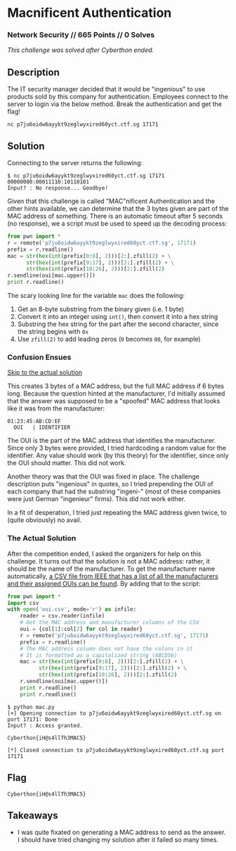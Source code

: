 # Macnificent Authentication

### Network Security // 665 Points // 0 Solves
_This challenge was solved after Cyberthon ended._

## Description

The IT security manager decided that it would be "ingenious" to use products sold by this company for authentication. Employees connect to the server to login via the below method. Break the authentication and get the flag!

`nc p7ju6oidw6ayykt9zeglwyxired60yct.ctf.sg 17171`

## Solution

Connecting to the server returns the following:

```
$ nc p7ju6oidw6ayykt9zeglwyxired60yct.ctf.sg 17171
00000000:00011110:10110101
Input? : No response... Goodbye!
```

Given that this challenge is called "MAC"nificent Authentication and the other hints available, we can determine that the 3 bytes given are part of the MAC address of something. There is an automatic timeout after 5 seconds (no response), we a script must be used to speed up the decoding process:

```python
from pwn import *
r = remote('p7ju6oidw6ayykt9zeglwyxired60yct.ctf.sg', 17171)
prefix = r.readline()
mac = str(hex(int(prefix[0:8], 2)))[2:].zfill(2) + \
      str(hex(int(prefix[9:17], 2)))[2:].zfill(2) + \
      str(hex(int(prefix[18:26], 2)))[2:].zfill(2)
r.sendline(oui[mac.upper()])
print r.readline()
```

The scary looking line for the variable `mac` does the following:

1. Get an 8-byte substring from the binary given (i.e. 1 byte)
2. Convert it into an integer using `int()`, then convert it into a hex string
3. Substring the hex string for the part after the second character, since the string begins with `0x`
4. Use `zfill(2)` to add leading zeros (`0` becomes `00`, for example)

### Confusion Ensues

[Skip to the actual solution](#the-actual-solution)

This creates 3 bytes of a MAC address, but the full MAC address if 6 bytes long. Because the question hinted at the manufacturer, I'd initially assumed that the answer was supposed to be a "spoofed" MAC address that looks like it was from the manufacturer:

```
01:23:45:AB:CD:EF
  OUI   | IDENTIFIER
```

The OUI is the part of the MAC address that identifies the manufacturer. Since only 3 bytes were provided, I tried hardcoding a random value for the identifier. Any value should work (by this theory) for the identifier, since only the OUI should matter. This did not work.

Another theory was that the OUI was fixed in place. The challenge description puts "ingenious" in quotes, so I tried prepending the OUI of each company that had the substring "ingeni-" (most of these companies were just German "ingenieur" firms). This did not work either.

In a fit of desperation, I tried just repeating the MAC address given twice, to (quite obviously) no avail.

### The Actual Solution

After the competition ended, I asked the organizers for help on this challenge. It turns out that the solution is not a MAC address: rather, it should be the name of the manufacturer. To get the manufacturer name automatically, [a CSV file from IEEE that has a list of all the manufacturers and their assigned OUIs can be found](https://standards-oui.ieee.org/oui/oui.csv). By adding that to the script:

```python
from pwn import *
import csv
with open('oui.csv', mode='r') as infile:
	reader = csv.reader(infile)
    # Get the MAC address and manufacturer columns of the CSV
	oui = {col[1]:col[2] for col in reader}
	r = remote('p7ju6oidw6ayykt9zeglwyxired60yct.ctf.sg', 17171)
	prefix = r.readline()
    # The MAC address column does not have the colons in it
    # It is formatted as a capitalized string (ABCD56)
	mac = str(hex(int(prefix[0:8], 2)))[2:].zfill(2) + \
	      str(hex(int(prefix[9:17], 2)))[2:].zfill(2) + \
	      str(hex(int(prefix[18:26], 2)))[2:].zfill(2)
	r.sendline(oui[mac.upper()])
	print r.readline()
	print r.readline()
```

```
$ python mac.py
[+] Opening connection to p7ju6oidw6ayykt9zeglwyxired60yct.ctf.sg on port 17171: Done
Input? : Access granted.

Cyberthon{iH@s4llTh3MAC5}

[*] Closed connection to p7ju6oidw6ayykt9zeglwyxired60yct.ctf.sg port 17171
```

## Flag

```
Cyberthon{iH@s4llTh3MAC5}
```

## Takeaways

* I was quite fixated on generating a MAC address to send as the answer. I should have tried changing my solution after it failed so many times.
